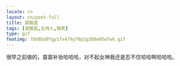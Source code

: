 ```yaml
---
locate: cn
layout: cn/post-full
title: 梁毅苗
tags: [梁毅苗,主持人,搞笑]
type: gif
featimg: 7bb8bd97gy1fx479y70p2g208w05w7wk.gif
---
```


很早之前做的，苗苗补妆哈哈哈，对不起女神我还是忍不住哈哈啊哈哈哈。